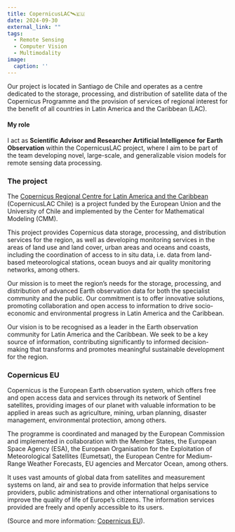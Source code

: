 ```yaml
---
title: CopernicusLAC🛰️🇪🇺
date: 2024-09-30
external_link: ""
tags:
  - Remote Sensing
  - Computer Vision
  - Multimodality
image:
  caption: ''
---
```


Our project is located in Santiago de Chile and operates as a centre dedicated to the storage, processing, and distribution of satellite data of the Copernicus Programme and the provision of services of regional interest for the benefit of all countries in Latin America and the Caribbean (LAC).

<!--more-->

#### My role
I act as **Scientific Advisor and Researcher Artificial Intelligence for Earth Observation** within the CopernicusLAC project, where I aim to be part of the team developing novel, large-scale, and generalizable vision models for remote sensing data processing.  

### The project

The [Copernicus Regional Centre for Latin America and the Caribbean](https://www.copernicuslac-chile.eu/) (CopernicusLAC Chile) is a project funded by the European Union and the University of Chile and implemented by the Center for Mathematical Modeling (CMM).

This project provides Copernicus data storage, processing, and distribution services for the region, as well as developing monitoring services in the areas of land use and land cover, urban areas and oceans and coasts, including the coordination of access to in situ data, i.e. data from land-based meteorological stations, ocean buoys and air quality monitoring networks, among others.

Our mission is to meet the region’s needs for the storage, processing, and distribution of advanced Earth observation data for both the specialist community and the public. Our commitment is to offer innovative solutions, promoting collaboration and open access to information to drive socio-economic and environmental progress in Latin America and the Caribbean.

Our vision is to be recognised as a leader in the Earth observation community for Latin America and the Caribbean. We seek to be a key source of information, contributing significantly to informed decision-making that transforms and promotes meaningful sustainable development for the region.

### Copernicus EU

Copernicus is the European Earth observation system, which offers free and open access data and services through its network of Sentinel satellites, providing images of our planet with valuable information to be applied in areas such as agriculture, mining, urban planning, disaster management, environmental protection, among others.

The programme is coordinated and managed by the European Commission and implemented in collaboration with the Member States, the European Space Agency (ESA), the European Organisation for the Exploitation of Meteorological Satellites (Eumetsat), the European Centre for Medium-Range Weather Forecasts, EU agencies and Mercator Ocean, among others.

It uses vast amounts of global data from satellites and measurement systems on land, air and sea to provide information that helps service providers, public administrations and other international organisations to improve the quality of life of Europe’s citizens. The information services provided are freely and openly accessible to its users.

(Source and more information: [Copernicus EU](https://www.copernicus.eu/en/about-copernicus)).
